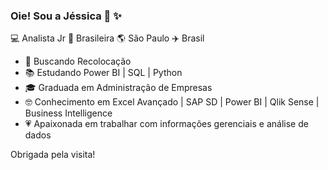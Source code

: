 ### Oie! Sou a Jéssica 👋 ✨

💻 Analista Jr 🏡 Brasileira 🌎 São Paulo ✈️ Brasil

- 🔭 Buscando Recolocação
- 📚 Estudando Power BI | SQL | Python<br>
- 🎓 Graduada em Administração de Empresas<br>
- 🤓 Conhecimento em Excel Avançado | SAP SD | Power BI | Qlik Sense | Business Intelligence
- 💗 Apaixonada em trabalhar com informações gerenciais e análise de dados

Obrigada pela visita!
</samp>
